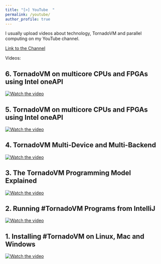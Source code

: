 ```yaml
---
title: "[>] YouTube  "
permalink: /youtube/
author_profile: true
---
```


I usually upload videos about technology, TornadoVM and parallel computing on my YouTube channel.

[Link to the Channel](https://youtube.com/@juanfumero)


Videos:

## 6. TornadoVM on multicore CPUs and FPGAs using Intel oneAPI

[![Watch the video](https://img.youtube.com/vi/JwJKnyPWxrk/hqdefault.jpg)](https://www.youtube.com/watch?v=JwJKnyPWxrk)

## 5. TornadoVM on multicore CPUs and FPGAs using Intel oneAPI

[![Watch the video](https://img.youtube.com/vi/lJHSpw97yDE/hqdefault.jpg)](https://www.youtube.com/embed/lJHSpw97yDE)


## 4. TornadoVM Multi-Device and Multi-Backend


[![Watch the video](https://img.youtube.com/vi/kOo07M7MXGA/hqdefault.jpg)](https://www.youtube.com/embed/kOo07M7MXGA)



## 3. The TornadoVM Programming Model Explained


[![Watch the video](https://img.youtube.com/vi/R3gwI0qijGk/hqdefault.jpg)](https://www.youtube.com/embed/R3gwI0qijGk)



## 2. Running #TornadoVM Programs from IntelliJ


[![Watch the video](https://img.youtube.com/vi/dKfN1GcIjgA/hqdefault.jpg)](https://www.youtube.com/embed/dKfN1GcIjgA)



## 1. Installing #TornadoVM on Linux, Mac and Windows


[![Watch the video](https://img.youtube.com/vi/F_0E-zFe2CU/hqdefault.jpg)](https://www.youtube.com/embed/F_0E-zFe2CU)




